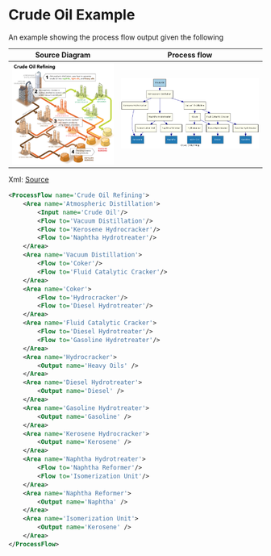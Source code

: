 Crude Oil Example
===========

An example showing the process flow output given the following 

Source Diagram            | Process flow 
--------------------------|-----------------------------------
![Source](./Refining.png) | ![Process Flow Output](./process-top-flow.png)

Xml: [Source](./ProcessFlow.xml) 
```xml
<ProcessFlow name='Crude Oil Refining'>
	<Area name='Atmospheric Distillation'>
		<Input name='Crude Oil'/>
		<Flow to='Vacuum Distillation'/>
		<Flow to='Kerosene Hydrocracker'/>
		<Flow to='Naphtha Hydrotreater'/>
	</Area>
	<Area name='Vacuum Distillation'>
		<Flow to='Coker'/>
		<Flow to='Fluid Catalytic Cracker'/>
	</Area>
	<Area name='Coker'>
		<Flow to='Hydrocracker'/>
		<Flow to='Diesel Hydrotreater'/>
	</Area>
	<Area name='Fluid Catalytic Cracker'>
		<Flow to='Diesel Hydrotreater'/>
		<Flow to='Gasoline Hydrotreater'/>
	</Area>
	<Area name='Hydrocracker'>
		<Output name='Heavy Oils' />
	</Area>
	<Area name='Diesel Hydrotreater'>
		<Output name='Diesel' />
	</Area>
	<Area name='Gasoline Hydrotreater'>
		<Output name='Gasoline' />
	</Area>
	<Area name='Kerosene Hydrocracker'>
		<Output name='Kerosene' />
	</Area>
	<Area name='Naphtha Hydrotreater'>
		<Flow to='Naphtha Reformer'/>
		<Flow to='Isomerization Unit'/>
	</Area>
	<Area name='Naphtha Reformer'>
		<Output name='Naphtha' />
	</Area>
	<Area name='Isomerization Unit'>
		<Output name='Kerosene' />
	</Area>
</ProcessFlow>
```
